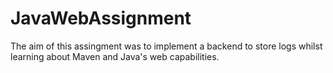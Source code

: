 # JavaWebAssignment

The aim of this assingment was to implement a backend to store logs whilst learning about Maven and Java's web capabilities.
